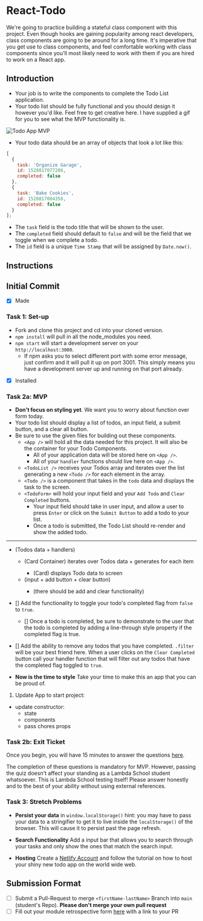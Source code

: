 # React-Todo

We're going to practice building a stateful class component with this project. Even though hooks are gaining popularity among react developers, class components are going to be around for a long time. It's imperative that you get use to class components, and feel comfortable working with class components since you'll most likely need to work with them if you are hired to work on a React app.

## Introduction

- Your job is to write the components to complete the Todo List application.
- Your todo list should be fully functional and you should design it however you'd like. Feel free to get creative here. I have supplied a gif for you to see what the MVP functionality is.

![Todo App MVP](todo.gif)

- Your todo data should be an array of objects that look a lot like this:

```js
[
  {
    task: 'Organize Garage',
    id: 1528817077286,
    completed: false
  },
  {
    task: 'Bake Cookies',
    id: 1528817084358,
    completed: false
  }
];
```

- The `task` field is the todo title that will be shown to the user.
- The `completed` field should default to `false` and will be the field that we toggle when we complete a todo.
- The `id` field is a unique `Time Stamp` that will be assigned by `Date.now()`.

## Instructions

## Initial Commit
- [x] Made

### Task 1: Set-up

- Fork and clone this project and cd into your cloned version.
- `npm install` will pull in all the node_modules you need.
- `npm start` will start a development server on your `http://localhost:3000`.
  - If npm asks you to select different port with some error message, just confirm and it will pull it up on port 3001. This simply means you have a development server up and running on that port already.
- [x] Installed

### Task 2a: MVP

- **Don't focus on styling yet**. We want you to worry about function over form today.
- Your todo list should display a list of todos, an input field, a submit button, and a clear all button.
- Be sure to use the given files for building out these components.
  - `<App />` will hold all the data needed for this project. It will also be the container for your Todo Components.
    - All of your application data will be stored here on `<App />`.
    - All of your `handler` functions should live here on `<App />`.
  - `<TodoList />` receives your Todos array and iterates over the list generating a new `<Todo />` for each element in the array.
  - `<Todo />` is a component that takes in the `todo` data and displays the task to the screen.
  - `<TodoForm>` will hold your input field and your `Add Todo` and `Clear Completed` buttons.
    - Your input field should take in user input, and allow a user to press `Enter` or click on the `Submit Button` to add a todo to your list.
    - Once a todo is submitted, the Todo List should re-render and show the added todo.

---

- <App /> (Todos data + handlers)
  - <TodoList /> (Card Container) iterates over Todos data + generates <Todo /> for each item
    - <Todo /> (Card) displays Todo data to screen
  - <TodoForm /> (input + add button + clear button)
    - (there should be add and clear functionality)

- [] Add the functionality to toggle your todo's completed flag from `false` to `true`.
  - [] Once a todo is completed, be sure to demonstrate to the user that the todo is completed by adding a line-through style property if the completed flag is true.
- [] Add the ability to remove any todos that you have completed. `.filter` will be your best friend here. When a user clicks on the `Clear Completed` button call your handler function that will filter out any todos that have the completed flag toggled to `true`.
- **Now is the time to style** Take your time to make this an app that you can be proud of.

1. Update App to start project:
  - update constructor:
    - state
    - components
    - pass chores props
    

### Task 2b: Exit Ticket

Once you begin, you will have 15 minutes to answer the questions [here](https://app.codesignal.com/public-test/9ZYQYwqg6yDhnwpbf/vHhqLbvqiw8DvN).

The completion of these questions is mandatory for MVP. However, passing the quiz doesn't affect your standing as a Lambda School student whatsoever. This is Lambda School testing itself! Please answer honestly and to the best of your ability without using external references.

### Task 3: Stretch Problems

- **Persist your data** in `window.localStorage()` hint: you may have to pass your data to a stringifier to get it to live inside the `localStorage()` of the browser. This will cause it to persist past the page refresh.

- **Search Functionality** Add a input bar that allows you to search through your tasks and only show the ones that match the search input.

- **Hosting** Create a [Netlify Account](https://www.netlify.com/) and follow the tutorial on how to host your shiny new todo app on the world wide web.

## Submission Format
* [ ] Submit a Pull-Request to merge `<firstName-lastName>` Branch into `main` (student's  Repo). **Please don't merge your own pull request**
* [ ] Fill out your module retrospective form [here](https://forms.lambdaschool.com/module-retrospective) with a link to your PR
